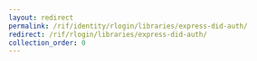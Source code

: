 ```yaml
---
layout: redirect
permalink: /rif/identity/rlogin/libraries/express-did-auth/
redirect: /rif/rlogin/libraries/express-did-auth/
collection_order: 0
---
```

